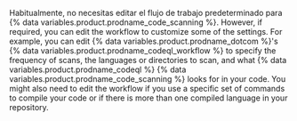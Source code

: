 Habitualmente, no necesitas editar el flujo de trabajo predeterminado para {% data variables.product.prodname_code_scanning %}. However, if required, you can edit the workflow to customize some of the settings. For example, you can edit {% data variables.product.prodname_dotcom %}'s {% data variables.product.prodname_codeql_workflow %} to specify the frequency of scans, the languages or directories to scan, and what {% data variables.product.prodname_codeql %} {% data variables.product.prodname_code_scanning %} looks for in your code. You might also need to edit the workflow if you use a specific set of commands to compile your code or if there is more than one compiled language in your repository.
